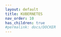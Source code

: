 ```yaml
---
layout: default
title: KUBERNETES
nav_order: 10
has_children: true
#permalink: docs/DOCKER
---
```


